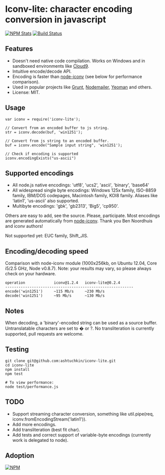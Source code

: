 # Iconv-lite: character encoding conversion in javascript

[![NPM Stats](https://nodei.co/npm/iconv-lite.png?downloads=true)](https://npmjs.org/packages/iconv-lite/)
[![Build Status](https://secure.travis-ci.org/ashtuchkin/iconv-lite.png?branch=master)](http://travis-ci.org/ashtuchkin/iconv-lite)

## Features

 * Doesn't need native code compilation. Works on Windows and in sandboxed environments like [Cloud9](http://c9.io).
 * Intuitive encode/decode API.
 * Encoding is faster than [node-iconv](https://github.com/bnoordhuis/node-iconv) (see below for performance comparison).
 * Used in popular projects like [Grunt](http://gruntjs.com/), [Nodemailer](http://www.nodemailer.com/), [Yeoman](http://yeoman.io/) and others.
 * License: MIT.

## Usage

    var iconv = require('iconv-lite');
    
    // Convert from an encoded buffer to js string.
    str = iconv.decode(buf, 'win1251');
    
    // Convert from js string to an encoded buffer.
    buf = iconv.encode("Sample input string", 'win1251');

    // Check if encoding is supported
    iconv.encodingExists("us-ascii")

## Supported encodings

 *  All node.js native encodings: 'utf8', 'ucs2', 'ascii', 'binary', 'base64'
 *  All widespread single byte encodings: Windows 125x family, ISO-8859 family, 
    IBM/DOS codepages, Macintosh family, KOI8 family. 
    Aliases like 'latin1', 'us-ascii' also supported.
 *  Multibyte encodings: 'gbk', 'gb2313', 'Big5', 'cp950'.

Others are easy to add, see the source. Please, participate.
Most encodings are generated automatically from [node-iconv](https://github.com/bnoordhuis/node-iconv). Thank you Ben Noordhuis and iconv authors!

Not supported yet: EUC family, Shift_JIS.


## Encoding/decoding speed

Comparison with node-iconv module (1000x256kb, on Ubuntu 12.04, Core i5/2.5 GHz, Node v0.8.7). 
Note: your results may vary, so please always check on your hardware.

    operation             iconv@1.2.4   iconv-lite@0.2.4 
    ----------------------------------------------------------
    encode('win1251')     ~115 Mb/s     ~230 Mb/s
    decode('win1251')     ~95 Mb/s      ~130 Mb/s


## Notes

When decoding, a 'binary'-encoded string can be used as a source buffer.  
Untranslatable characters are set to � or ?. No transliteration is currently supported, pull requests are welcome.

## Testing

    git clone git@github.com:ashtuchkin/iconv-lite.git
    cd iconv-lite
    npm install
    npm test
    
    # To view performance:
    node test/performance.js

## TODO

 * Support streaming character conversion, something like util.pipe(req, iconv.fromEncodingStream('latin1')).
 * Add more encodings.
 * Add transliteration (best fit char).
 * Add tests and correct support of variable-byte encodings (currently work is delegated to node).

## Adoption
[![NPM](https://nodei.co/npm-dl/iconv-lite.png)](https://nodei.co/npm/iconv-lite/)
